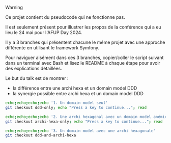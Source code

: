 > [!WARNING]
> Ce projet contient du pseudocode qui ne fonctionne pas.
>
> Il est seulement présent pour illustrer les propos de la conférence qui a eu lieu le 24 mai
> pour l'AFUP Day 2024.

Il y a 3 branches qui présentent chacune le même projet avec une approche différente en utilisant le framework Symfony.

Pour naviguer aisément dans ces 3 branches, copier/coller le script suivant dans un terminal avec Bash
et lisez le README à chaque étape pour avoir des explications détaillées.

Le but du talk est de montrer : 
- la différence entre une archi hexa et un domain model DDD
- la synergie possible entre archi hexa et un domain model DDD

```bash
echo;echo;echo;echo '1. Un domain model seul'
git checkout ddd-only; echo "Press a key to continue..."; read

echo;echo;echo;echo '2. Une archi hexagonal avec un domain model anémique'
git checkout archi-hexa-only; echo "Press a key to continue..."; read

echo;echo;echo;echo '3. Un domain model avec une archi hexagonale'
git checkout ddd-and-archi-hexa
```
